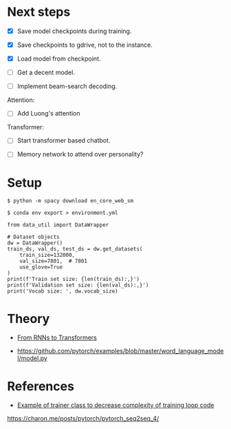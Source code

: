 # Next steps

- [x] Save model checkpoints during training.
- [x] Save checkpoints to gdrive, not to the instance.
- [x] Load model from checkpoint.

- [ ] Get a decent model.
- [ ] Implement beam-search decoding.

Attention:
- [ ] Add Luong's attention

Transformer:
- [ ] Start transformer based chatbot.

- [ ] Memory network to attend over personality?

# Setup

```
$ python -m spacy download en_core_web_sm
```

```
$ conda env export > environment.yml
```

```
from data_util import DataWrapper

# Dataset objects
dw = DataWrapper()
train_ds, val_ds, test_ds = dw.get_datasets(
    train_size=132000,
    val_size=7801,  # 7801
    use_glove=True
)
print(f'Train set size: {len(train_ds):,}')
print(f'Validation set size: {len(val_ds):,}')
print('Vocab size: ', dw.vocab_size)
```

# Theory

- [From RNNs to Transformers](https://dzone.com/articles/rnn-seq2seq-transformers-introduction-to-neural-ar)

- https://github.com/pytorch/examples/blob/master/word_language_model/model.py

# References
- [Example of trainer class to decrease complexity of training loop code](https://github.com/codertimo/BERT-pytorch/blob/master/bert_pytorch/trainer/pretrain.py)

https://charon.me/posts/pytorch/pytorch_seq2seq_4/